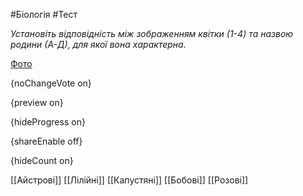 #Біологія #Тест

*Установіть відповідність між зображенням квітки (1-4) та назвою родини (А-Д), для якої вона характерна.*

[Фото](https://zno.osvita.ua//doc/images/znotest/81/8119/44_6.jpg)

{noChangeVote on}

{preview on}

{hideProgress on}

{shareEnable off}

{hideCount on}

[[Айстрові]]
[[Лілійні]]
[[Капустяні]]
[[Бобові]]
[[Розові]]
